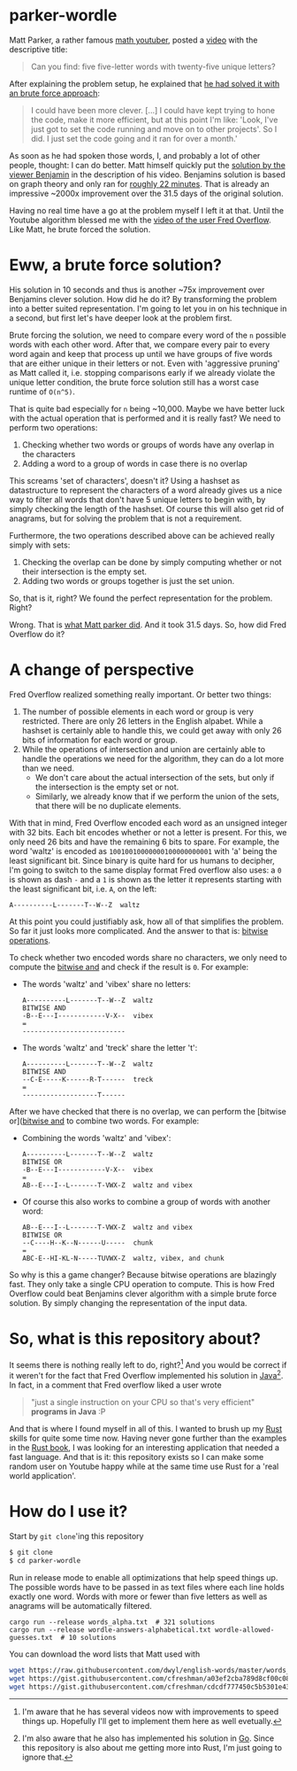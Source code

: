 # parker-wordle

Matt Parker, a rather famous [math youtuber](https://www.youtube.com/user/standupmaths), posted a [video](https://www.youtube.com/watch?v=_-AfhLQfb6w) with the descriptive title:

> Can you find: five five-letter words with twenty-five unique letters?

After explaining the problem setup, he explained that [he had solved it with an brute force approach](https://youtu.be/_-AfhLQfb6w?t=382):

> I could have been more clever. [...] I could have kept trying to hone the code, make it more efficient, but at this point I'm like: 'Look, I've just got to set the code running and move on to other projects'. So I did. I just set the code going and it ran for over a month.'

As soon as he had spoken those words, I, and probably a lot of other people, thought: I can do better. Matt himself quickly put the [solution by the viewer Benjamin](https://gitlab.com/bpaassen/five_clique) in the description of his video. Benjamins solution is based on graph theory and only ran for [roughly 22 minutes](https://gitlab.com/bpaassen/five_clique/-/blob/main/README.md?plain=1#L28). That is already an impressive ~2000x improvement over the 31.5 days of the original solution.

Having no real time have a go at the problem myself I left it at that. Until the Youtube algorithm blessed me with the [video of the user Fred Overflow](https://www.youtube.com/watch?v=947Ewgue4DM). Like Matt, he brute forced the solution.

# Eww, a brute force solution?

His solution in 10 seconds and thus is another ~75x improvement over Benjamins clever solution. How did he do it? By transforming the problem into a better suited representation. I'm going to let you in on his technique in a second, but first let's have deeper look at the problem first.

Brute forcing the solution, we need to compare every word of the `n` possible words with each other word. After that, we compare every pair to every word again and keep that process up until we have groups of five words that are either unique in their letters or not. Even with 'aggressive pruning' as Matt called it, i.e. stopping comparisons early if we already violate the unique letter condition, the brute force solution still has a worst case runtime of `O(n^5)`.

That is quite bad especially for `n` being ~10,000. Maybe we have better luck with the actual operation that is performed and it is really fast? We need to perform two operations:

1. Checking whether two words or groups of words have any overlap in the characters
2. Adding a word to a group of words in case there is no overlap

This screams 'set of characters', doesn't it? Using a hashset as datastructure to represent the characters of a word already gives us a nice way to filter all words that don't have 5 unique letters to begin with, by simply checking the length of the hashset. Of course this will also get rid of anagrams, but for solving the problem that is not a requirement. 

Furthermore, the two operations described above can be achieved really simply with sets:

1. Checking the overlap can be done by simply computing whether or not their intersection is the empty set.
2. Adding two words or groups together is just the set union.

So, that is it, right? We found the perfect representation for the problem. Right? 

Wrong. That is [what Matt parker did](https://github.com/standupmaths/fiveletterworda/). And it took 31.5 days. So, how did Fred Overflow do it?

# A change of perspective

Fred Overflow realized something really important. Or better two things:

1. The number of possible elements in each word or group is very restricted. There are only 26 letters in the English alpabet. While a hashset is certainly able to handle this, we could get away with only 26 bits of information for each word or group.
2. While the operations of intersection and union are certainly able to handle the operations we need for the algorithm, they can do a lot more than we need. 
    - We don't care about the actual intersection of the sets, but only if the intersection is the empty set or not.
    - Similarly, we already know that if we perform the union of the sets, that there will be no duplicate elements.

 With that in mind, Fred Overflow encoded each word as an unsigned integer with 32 bits. Each bit encodes whether or not a letter is present. For this, we only need 26 bits and have the remaining 6 bits to spare. For example, the word 'waltz' is encoded as 
 `10010010000000100000000001` with 'a' being the least significant bit. Since binary is quite hard for us humans to decipher, I'm going to switch to the same display format Fred overflow also uses: a `0` is shown as dash `-` and a `1` is shown as the letter it represents starting with the least significant bit, i.e. `A`, on the left:

```
A----------L-------T--W--Z  waltz
```

At this point you could justifiably ask, how all of that simplifies the problem. So far it just looks more complicated. And the answer to that is: [bitwise operations](https://en.wikipedia.org/wiki/Bitwise_operation).

To check whether two encoded words share no characters, we only need to compute the [bitwise and](https://en.wikipedia.org/wiki/Bitwise_operation#AND) and check if the result is `0`. For example:

- The words 'waltz' and 'vibex' share no letters:

    ```
    A----------L-------T--W--Z  waltz
    BITWISE AND
    -B--E---I------------V-X--  vibex
    =
    --------------------------
    ```

- The words 'waltz' and 'treck' share the letter 't':

    ```
    A----------L-------T--W--Z  waltz
    BITWISE AND
    --C-E-----K------R-T------  treck
    =
    -------------------T------
    ```

After we have checked that there is no overlap, we can perform the [bitwise or]([bitwise and](https://en.wikipedia.org/wiki/Bitwise_operation#OR) to combine two words. For example:

- Combining the words 'waltz' and 'vibex':

    ```
    A----------L-------T--W--Z  waltz
    BITWISE OR
    -B--E---I------------V-X--  vibex
    =
    AB--E---I--L-------T-VWX-Z  waltz and vibex
    ```

- Of course this also works to combine a group of words with another word:


    ```
    AB--E---I--L-------T-VWX-Z  waltz and vibex
    BITWISE OR
    --C----H--K--N------U-----  chunk
    =
    ABC-E--HI-KL-N-----TUVWX-Z  waltz, vibex, and chunk
    ```

So why is this a game changer? Because bitwise operations are blazingly fast. They only take a single CPU operation to compute. This is how Fred Overflow could beat Benjamins clever algorithm with a simple brute force solution. By simply changing the representation of the input data.

# So, what is this repository about?

It seems there is nothing really left to do, right?[^1] And you would be correct if it weren't for the fact that Fred Overflow implemented his solution in [Java](https://github.com/fredoverflow/wordle)[^2]. In fact, in a comment that Fred overflow liked a user wrote

> "just a single instruction on your CPU so that's very efficient" **programs in Java** :P

And that is where I found myself in all of this. I wanted to brush up my [Rust](https://www.rust-lang.org/) skills for quite some time now. Having never gone further than the examples in the [Rust book](https://doc.rust-lang.org/book/), I was looking for an interesting application that needed a fast language. And that is it: this repository exists so I can make some random user on Youtube happy while at the same time use Rust for a 'real world application'.

# How do I use it?

Start by `git clone`'ing this repository

```sh
$ git clone
$ cd parker-wordle
```

Run in release mode to enable all optimizations that help speed things up. The possible words have to be passed in as text files where each line holds exactly one word. Words with more or fewer than five letters as well as anagrams will be automatically filtered. 

```
cargo run --release words_alpha.txt  # 321 solutions
cargo run --release wordle-answers-alphabetical.txt wordle-allowed-guesses.txt  # 10 solutions
```

You can download the word lists that Matt used with
```sh
wget https://raw.githubusercontent.com/dwyl/english-words/master/words_alpha.txt
wget https://gist.githubusercontent.com/cfreshman/a03ef2cba789d8cf00c08f767e0fad7b/raw/c915fa3264be6d35990d0edb8bf927df7a015602/wordle-answers-alphabetical.txt
wget https://gist.githubusercontent.com/cfreshman/cdcdf777450c5b5301e439061d29694c/raw/b8375870720504ecf89c1970ea4532454f12de94/wordle-allowed-guesses.txt
```

[^1]: I'm aware that he has several videos now with improvements to speed things up. Hopefully I'll get to implement them here as well evetually.

[^2]: I'm also aware that he also has implemented his solution in [Go](https://go.dev/). Since this repository is also about me getting more into Rust, I'm just going to ignore that.